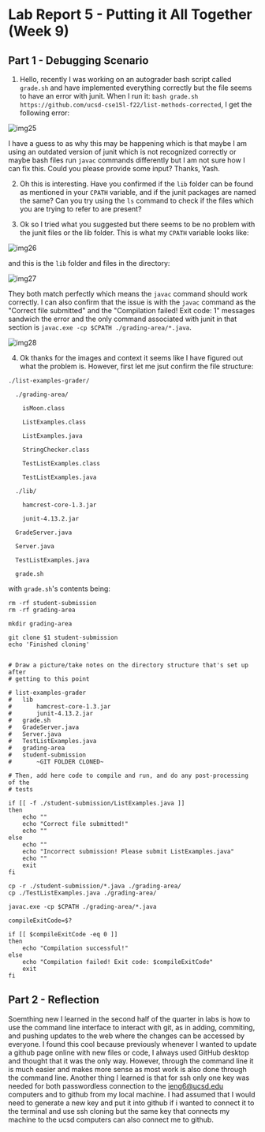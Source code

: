 # Lab Report 5 - Putting it All Together (Week 9)
## Part 1 - Debugging Scenario

1. Hello, recently I was working on an autograder bash script called `grade.sh` and have implemented everything correctly but the file seems to have an error with junit. When I run it: `bash grade.sh https://github.com/ucsd-cse15l-f22/list-methods-corrected`, I get the following error:

![img25](https://github.com/fyash1010/cse15l-lab-reports/assets/146874433/5cca5119-8b9a-4804-896c-8859540c4ce7)

I have a guess to as why this may be happening which is that maybe I am using an outdated version of junit which is not recognized correctly or maybe bash files run `javac` commands differently but I am not sure how I can fix this. Could you please provide some input? Thanks, Yash.

2. Oh this is interesting. Have you confirmed if the `lib` folder can be found as mentioned in your `CPATH` variable, and if the junit packages are named the same? Can you try using the `ls` command to check if the files which you are trying to refer to are present?

3. Ok so I tried what you suggested but there seems to be no problem with the junit files or the lib folder. This is what my `CPATH` variable looks like:

![img26](https://github.com/fyash1010/cse15l-lab-reports/assets/146874433/58c8d4a4-5443-46c4-a8a5-8da3446dd9f0)

and this is the `lib` folder and files in the directory: 

![img27](https://github.com/fyash1010/cse15l-lab-reports/assets/146874433/3e02ebe4-8db3-4251-8e13-9c1087194635)

They both match perfectly which means the `javac` command should work correctly. I can also confirm that the issue is with the `javac` command as the "Correct file submitted" and the "Compilation failed! Exit code: 1" messages sandwich the error and the only command associated with junit in that section is `javac.exe -cp $CPATH ./grading-area/*.java`.

![img28](https://github.com/fyash1010/cse15l-lab-reports/assets/146874433/0fbe8489-671b-4be8-9933-2890643f81c3)

4. Ok thanks for the images and context it seems like I have figured out what the problem is. However, first let me jsut confirm the file structure:

```
./list-examples-grader/

  ./grading-area/
  
    isMoon.class
    
    ListExamples.class
    
    ListExamples.java
    
    StringChecker.class

    TestListExamples.class
    
    TestListExamples.java
    
  ./lib/
  
    hamcrest-core-1.3.jar
    
    junit-4.13.2.jar
    
  GradeServer.java
  
  Server.java
  
  TestListExamples.java
  
  grade.sh
```

with `grade.sh`'s contents being:


```
rm -rf student-submission
rm -rf grading-area

mkdir grading-area

git clone $1 student-submission
echo 'Finished cloning'


# Draw a picture/take notes on the directory structure that's set up after
# getting to this point

# list-examples-grader
#   lib
#       hamcrest-core-1.3.jar
#       junit-4.13.2.jar
#   grade.sh
#   GradeServer.java
#   Server.java
#   TestListExamples.java
#   grading-area
#   student-submission
#       ~GIT FOLDER CLONED~

# Then, add here code to compile and run, and do any post-processing of the
# tests

if [[ -f ./student-submission/ListExamples.java ]]
then
    echo ""
    echo "Correct file submitted!"
    echo ""
else
    echo ""
    echo "Incorrect submission! Please submit ListExamples.java"
    echo ""
    exit
fi

cp -r ./student-submission/*.java ./grading-area/
cp ./TestListExamples.java ./grading-area/

javac.exe -cp $CPATH ./grading-area/*.java

compileExitCode=$?

if [[ $compileExitCode -eq 0 ]]
then
    echo "Compilation successful!"
else
    echo "Compilation failed! Exit code: $compileExitCode"
    exit
fi
```


## Part 2 - Reflection

Soemthing new I learned in the second half of the quarter in labs is how to use the command line interface to interact with git, as in adding, commiting, and pushing updates to the web where the changes can be accessed by everyone. 
I found this cool because previously whenever I wanted to update a github page online with new files or code, I always used GitHub desktop and thought that it was the only way. However, through the command line it is much easier
and makes more sense as most work is also done through the command line. Another thing I learned is that for ssh only one key was needed for both passwordless connection to the ieng6@ucsd.edu computers and to github from my local
machine. I had assumed that I would need to generate a new key and put it into github if i wanted to connect it to the terminal and use ssh cloning but the same key that connects my machine to the ucsd computers can also connect me
to github.
